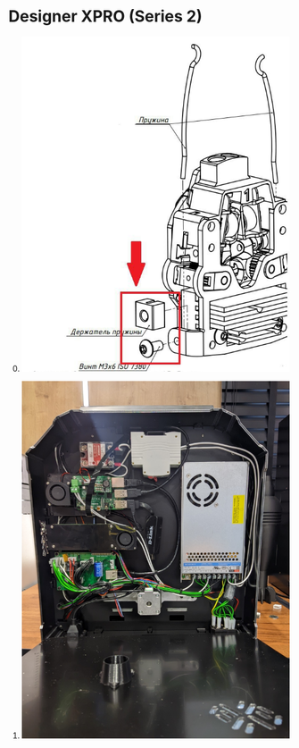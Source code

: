 # Designer XPRO (Series 2)

0. ![0_XPRO_S2](./img/0_XPRO_S2.jpg)

0. ![1_XPRO_S2](./img/1_XPRO_S2.jpg)

